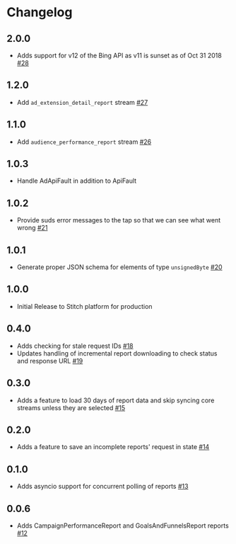# Changelog

## 2.0.0
  * Adds support for v12 of the Bing API as v11 is sunset as of Oct 31 2018 [#28](https://github.com/singer-io/tap-bing-ads/pull/28)

## 1.2.0
  * Add `ad_extension_detail_report` stream [#27](https://github.com/singer-io/tap-bing-ads/pull/27)

## 1.1.0
  * Add `audience_performance_report` stream [#26](https://github.com/singer-io/tap-bing-ads/pull/26)

## 1.0.3
  * Handle AdApiFault in addition to ApiFault

## 1.0.2
  * Provide suds error messages to the tap so that we can see what went wrong [#21](https://github.com/singer-io/tap-bing-ads/pull/21)

## 1.0.1
  * Generate proper JSON schema for elements of type `unsignedByte` [#20](https://github.com/singer-io/tap-bing-ads/pull/20)

## 1.0.0
  * Initial Release to Stitch platform for production

## 0.4.0
  * Adds checking for stale request IDs [#18](https://github.com/singer-io/tap-bing-ads/pull/18)
  * Updates handling of incremental report downloading to check status and response URL [#19](https://github.com/singer-io/tap-bing-ads/pull/19)

## 0.3.0
  * Adds a feature to load 30 days of report data and skip syncing core streams unless they are selected [#15](https://github.com/singer-io/tap-bing-ads/pull/15)

## 0.2.0
  * Adds a feature to save an incomplete reports' request in state [#14](https://github.com/singer-io/tap-bing-ads/pull/14)

## 0.1.0
  * Adds asyncio support for concurrent polling of reports [#13](https://github.com/singer-io/tap-bing-ads/pull/13)

## 0.0.6
  * Adds CampaignPerformanceReport and GoalsAndFunnelsReport reports [#12](https://github.com/singer-io/tap-bing-ads/pull/12)
